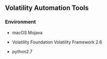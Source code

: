 ## Volatility Automation Tools

### Environment

* macOS Mojava

* Volatility Foundation Volatility Framework 2.6
* python2.7